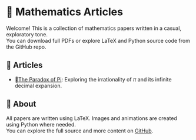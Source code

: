 # 📘 Mathematics Articles

Welcome! This is a collection of mathematics papers written in a casual, exploratory tone.  
You can download full PDFs or explore LaTeX and Python source code from the GitHub repo.

## 🔗 Articles

- 📄[The Paradox of Pi](The%20Paradox%20of%20Pi/The_Paradox_of_Pi.pdf): Exploring the irrationality of $\pi$ and its infinite decimal expansion.

## 🧠 About

All papers are written using LaTeX. Images and animations are created using Python where needed.  
You can explore the full source and more content on [GitHub](https://github.com/santavalleytea/Mathematics-Articles).
